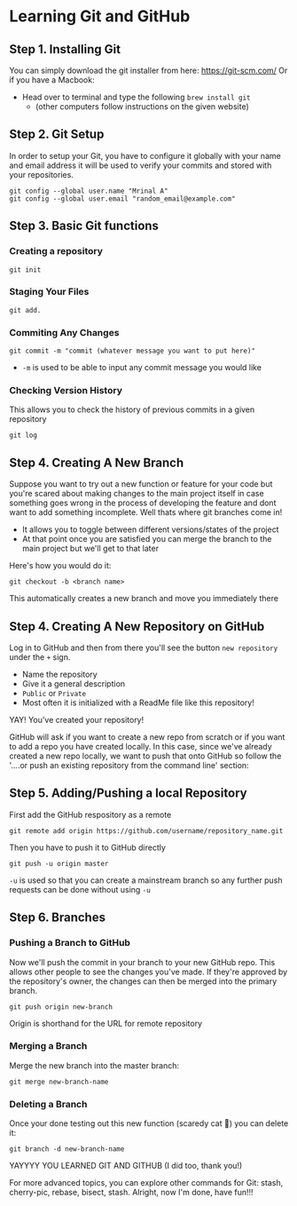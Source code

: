 # Learning Git and GitHub
## Step 1. Installing Git
You can simply download the git installer from here: https://git-scm.com/
Or if you have a Macbook:
* Head over to terminal and type the following `brew install git`
    * (other computers follow instructions on the given website)

## Step 2. Git Setup
In order to setup your Git, you have to configure it globally with your name and email address it will be used to verify your commits and stored with your repositories.

```
git config --global user.name "Mrinal A"
git config --global user.email "random_email@example.com"
```
## Step 3. Basic Git functions
### Creating a repository
```
git init
```
### Staging Your Files
```
git add.
```
### Commiting Any Changes
```
git commit -m "commit (whatever message you want to put here)"
```
* `-m` is used to be able to input any commit message you would like

### Checking Version History
This allows you to check the history of previous commits in a given repository
```
git log
```
## Step 4. Creating A New Branch
Suppose you want to try out a new function or feature for your code but you're scared about making changes to the main project itself in case something goes wrong in the process of developing the feature and dont want to add something incomplete. Well thats where git branches come in!
* It allows you to toggle between different versions/states of the project
* At that point once you are satisfied you can merge the branch to the main project but we'll get to that later

Here's how you would do it:
```
git checkout -b <branch name>
```
This automatically creates a new branch and move you immediately there 

## Step 4. Creating A New Repository on GitHub
Log in to GitHub and then from there you'll see the button `new repository` under the `+` sign. 
* Name the repository
* Give it a general description
* `Public` or `Private`
* Most often it is initialized with a ReadMe file like this repository!

YAY! You've created your repository!

GitHub will ask if you want to create a new repo from scratch or if you want to add a repo you have created locally. In this case, since we've already created a new repo locally, we want to push that onto GitHub so follow the '....or push an existing repository from the command line' section: 

## Step 5. Adding/Pushing a local Repository
First add the GitHub respository as a remote 
```
git remote add origin https://github.com/username/repository_name.git
```
Then you have to push it to GitHub directly
```
git push -u origin master
```
`-u` is used so that you can create a mainstream branch so any further push requests can be done without using `-u`

## Step 6. Branches 

### Pushing a Branch to GitHub
Now we'll push the commit in your branch to your new GitHub repo. This allows other people to see the changes you've made. If they're approved by the repository's owner, the changes can then be merged into the primary branch.
```
git push origin new-branch
```
Origin is shorthand for the URL for remote repository

### Merging a Branch 

Merge the new branch into the master branch:
```
git merge new-branch-name
```
### Deleting a Branch 
Once your done testing out this new function (scaredy cat 🥲) you can delete it:

```
git branch -d new-branch-name
```

YAYYYY YOU LEARNED GIT AND GITHUB (I did too, thank you!)

For more advanced topics, you can explore other commands for Git: stash, cherry-pic, rebase, bisect, stash. Alright, now I'm done, have fun!!! 












